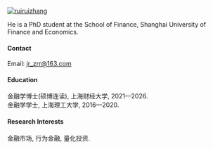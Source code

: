 

[![ruiruizhang](https://img.shields.io/badge/ruiruizhang-github-blue?logo=github)](https://github.com/musktin)

He is a PhD student at the School of Finance, Shanghai University of Finance and Economics.

#### Contact

Email: jr_zrr@163.com

#### Education
金融学博士(硕博连读), 上海财经大学, 2021—2026.\
金融学学士, 上海理工大学, 2016—2020.

#### Research Interests
金融市场, 行为金融, 量化投资.

